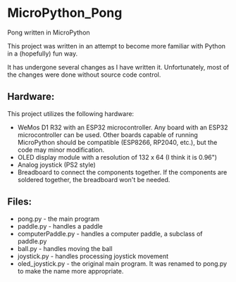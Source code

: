 # MicroPython_Pong
Pong written in MicroPython

This project was written in an attempt to become more familiar with Python in a (hopefully) fun way.

It has undergone several changes as I have written it. Unfortunately, most of the changes were done without source code control.

## Hardware:

This project utilizes the following hardware:
- WeMos D1 R32 with an ESP32 microcontroller. Any board with an ESP32 microcontroller can be used. Other boards capable of running MicroPython should be compatible
(ESP8266, RP2040, etc.), but the code may minor modification.
- OLED display module with a resolution of 132 x 64 (I think it is 0.96")
- Analog joystick (PS2 style)
- Breadboard to connect the components together. If the components are soldered together, the breadboard won't be needed.

## Files:

- pong.py - the main program
- paddle.py - handles a paddle
- computerPaddle.py - handles a computer paddle, a subclass of paddle.py
- ball.py - handles moving the ball
- joystick.py - handles processing joystick movement
- oled_joystick.py - the original main program. It was renamed to pong.py to make the name more appropriate.
